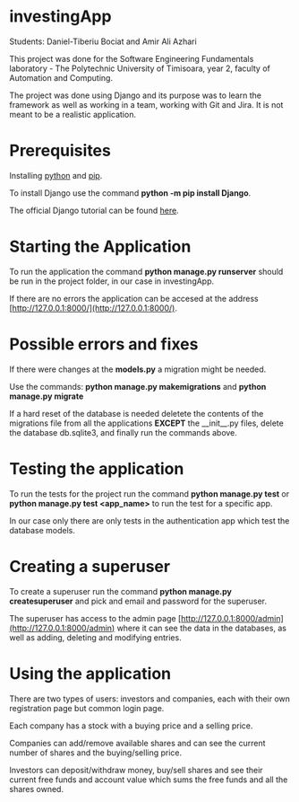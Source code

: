 # investingApp

Students: Daniel-Tiberiu Bociat and Amir Ali Azhari

This project was done for the Software Engineering Fundamentals laboratory - The Polytechnic University of Timisoara, year 2, faculty of Automation and Computing.

The project was done using Django and its purpose was to learn the framework as well as working in a team, working with Git and Jira. It is not meant to be a realistic application.

# Prerequisites

Installing [python](https://phoenixnap.com/kb/how-to-install-python-3-windows) and [pip](https://phoenixnap.com/kb/install-pip-windows).

To install Django use the command __python -m pip install Django__.

The official Django tutorial can be found [here](https://docs.djangoproject.com/en/3.2/topics/install/). 

# Starting the Application

To run the application the command __python manage.py runserver__ should be run in the project folder, in our case in investingApp.

If there are no errors the application can be accesed at the address [http://127.0.0.1:8000/](http://127.0.0.1:8000/).

# Possible errors and fixes

If there were changes at the __models.py__ a migration might be needed.

Use the commands: __python manage.py makemigrations__ and __python manage.py migrate__

If a hard reset of the database is needed deletete the contents of the migrations file from all the applications __EXCEPT__ the \_\_init\_\_.py files, delete the database db.sqlite3, and finally run the commands above.

# Testing the application

To run the tests for the project run the command __python manage.py test__ or __python manage.py test <app_name>__ to run the test for a specific app.

In our case only there are only tests in the authentication app which test the database models.

# Creating a superuser

To create a superuser run the command __python manage.py createsuperuser__ and pick and email and password for the superuser.

The superuser has access to the admin page [http://127.0.0.1:8000/admin](http://127.0.0.1:8000/admin) where it can see the data in the databases, as well as adding, deleting and modifying entries.

# Using the application

There are two types of users: investors and companies, each with their own registration page but common login page.

Each company has a stock with a buying price and a selling price.

Companies can add/remove available shares and can see the current number of shares and the buying/selling price.

Investors can deposit/withdraw money, buy/sell shares and see their current free funds and account value which sums the free funds and all the shares owned.
